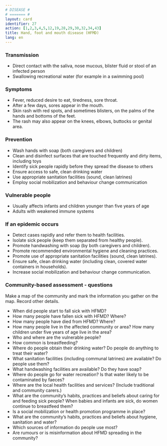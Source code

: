 ```yaml
---
# DISEASE #
# ======= #
layout: card
identifier: 27
action: [1,2,3,4,5,12,19,28,29,30,32,34,43]
title: Hand, foot and mouth disease (HFMD)
lang: en
---
```


### Transmission

- Direct contact with the saliva, nose mucous, blister fluid or stool of an infected person
- Swallowing recreational water (for example in a swimming pool)

### Symptoms

- Fever, reduced desire to eat, tiredness, sore throat.
- After a few days, sores appear in the mouth.
- Skin rash with red spots, and sometimes blisters, on the palms of the hands and bottoms of the feet.
- The rash may also appear on the knees, elbows, buttocks or genital area.

### Prevention

- Wash hands with soap (both caregivers and children)
- Clean and disinfect surfaces that are touched frequently and dirty items, including toys
- Identify sick people rapidly before they spread the disease to others
- Ensure access to safe, clean drinking water
- Use appropriate sanitation facilities (sound, clean latrines)
- Employ social mobilization and behaviour change communication

### Vulnerable people

- Usually affects infants and children younger than five years of age
- Adults with weakened immune systems

### If an epidemic occurs

- Detect cases rapidly and refer them to health facilities.
- Isolate sick people (keep them separated from healthy people).
- Promote handwashing with soap (by both caregivers and children).
- Promote recommended environmental hygiene and cleaning practices.
- Promote use of appropriate sanitation facilities (sound, clean latrines).
- Ensure safe, clean drinking water (including clean, covered water containers in households).
- Increase social mobilization and behaviour change communication.

### Community-based assessment - questions

Make a map of the community and mark the information you gather on the map. Record other details.
- When did people start to fall sick with HFMD?
- How many people have fallen sick with HFMD? Where?
- How many people have died from HFMD? Where?
- How many people live in the affected community or area? How many children under five years of age live in the area?
- Who and where are the vulnerable people?
- How common is breastfeeding?
- Where do people obtain their drinking water? Do people do anything to treat their water?
-	What sanitation facilities (including communal latrines) are available? Do people use them?
-	What handwashing facilities are available? Do they have soap?
-	Where do people go for water recreation? Is that water likely to be contaminated by faeces?
- Where are the local health facilities and services? (Include traditional and community carers.)
- What are the community’s habits, practices and beliefs about caring for and feeding sick people? When babies and infants are sick, do women continue to breastfeed them?
- Is a social mobilization or health promotion programme in place?
- What are the community’s habits, practices and beliefs about hygiene, sanitation and water?
- Which sources of information do people use most?
- Are rumours or is misinformation about HFMD spreading in the community?
